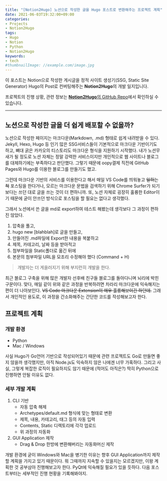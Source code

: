 ```yaml
---
title: "[Notion2Hugo] 노션으로 작성한 글을 Hugo 포스트로 변환해주는 프로젝트 계획"
date: 2021-06-03T19:32:00+09:00
categories:
- Projects
- Notion2Hugo
tags:
- Hugo
- Notion
- Python
- Notion2Hugo
keywords:
- tech
#thumbnailImage: //example.com/image.jpg
---
```

이 포스트는 Notion으로 작성한 게시글을 정적 사이트 생성기(SSG, Static Site Generator) Hugo의 Post로 컨버팅해주는 **Notion2Hugo**의 개발 일지입니다.

프로젝트의 진행 상황, 관련 정보는 [**Notion2Hugo**의 GitHub Repo](https://github.com/iamdrunkendog/Notion2Hugo)에서 확인하실 수 있습니다.
***
## 노션으로 작성한 글을 더 쉽게 배포할 수 없을까?

노션으로 작성한 페이지는 마크다운(Markdown, .md) 형태로 쉽게 내려받을 수 있다. Jekyll, Hexo, Hugo 등 인기 많은 SSG서비스들이 기본적으로 마크다운 기반이기도 하고, 뼈대 굵은 카카오의 티스토리도 마크다운 형식을 지원하기 시작했다. 내가 노션무새가 될 정도로 노션 자체는 정말 강력한 서비스이지만 개인적으로 웹 사이트나 블로그를 대체하기에는 부족하다고 판단했다. 그렇기 때문에 oopy결제 직전에 GitHub Pages와 Hugo를 이용한 블로그를 만들기도 했고.

그런데 마크다운 기반의 서비스를 이용한다고 해서 매일 VS Code를 띄워놓고 ~~일하는 척~~ 포스팅을 한다거나, 모르는 마크다운 문법을 검색하기 위해 Chrome Surfer가 되기 보다는 쓰던 대로 글을 쓰는 것이 더 편하니까. 또, 노션 자체로 굉장히 훌륭한 Editor이기 때문에 굳이 안쓰던 방식으로 포스팅을 할 필요는 없다고 생각했다. 

그래서 노션에서 쓴 글을 md로 export하여 테스트 해봤는데 생각보다 그 과정이 편하진 않았다.

1. 압축을 풀고,
2. hugo new [blahblah]로 글을 만들고,
3. 만들어진 .md파일에 Export한 내용을 복붙하고
4. 제목, 카테고리, 날짜 등을 받아적고
5. 첨부파일을 Static폴더로 옮긴 뒤에
6. 본문의 첨부파일 URL을 모조리 수정해야 했다 (Command + H)

> 개발자는 더 게을러지기 위해 부지런히 개발을 한다.

최근 블로그 구축을 위해 많은 개발자 선후배 친구들 블로그를 돌아다니며 뇌리에 박힌 구문이다. 맞다, 매일 같이 위와 같은 과정을 반복하려면 차라리 마크다운에 익숙해지는 편이 더 나아보인다. ~~VS Code 마크다운 Extension이 매우 훌륭해보이긴 하던데.~~ 그래서 개인적인 용도로, 이 과정을 간소화해주는 간단한 코드를 작성해보고자 한다.

## 프로젝트 계획

### 개발 환경

- Python
- Mac / Windows

사실 Hugo가 Go언어 기반으로 작성되어있기 때문에 관련 프로젝트도 Go로 만들면 좋지 않을까 생각했지만, 아직 Node.js도 익숙하지 않은 나에겐 너무 가혹하다. 그리고 사실, 그렇게 복잡한 로직이 필요하지도 않기 때문에 (적어도 아직은?) 딱히 Python으로 진행하면 안될 이유도 없다.

### 세부 개발 계획

1. CLI 기반 
    - 자동 압축 해제
    - Archetypes/default.md 형식에 맞는 형태로 변환
    - 제목, 내용, 카테고리, 태그 등의 자동 입력
    - Contents, Static 디렉토리에 각각 업로드
    - 위 과정의 자동화
2. GUI Application 제작
    - Drag & Drop 한방에 변환해버리는 자동화머신 제작

개발 환경에 굳이 Windows와 Mac을 병기한 이유는 향후 GUI Application까지 제작할 계획을 가지고 있기 때문이다. 뭐 그때까지 지속할 수 있을지는 모르겠지만, 이왕 계획한 것 공부삼아 진행해보고자 한다. PyQt에 익숙해질 필요가 있을 듯하다. 다음 포스트부터는 세부적인 진행 현황을 기록해봐야지.


